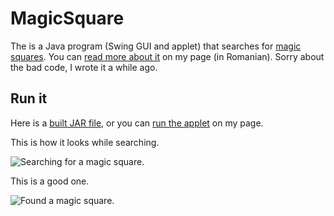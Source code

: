 MagicSquare
===========

The is a Java program (Swing GUI and applet) that searches for
[magic squares](http://en.wikipedia.org/wiki/Magic_square). You can [read more
about it](http://minimul.ro/patrat-magic) on my page (in Romanian). Sorry about
the bad code, I wrote it a while ago.

Run it
------

Here is a
[built JAR file](http://minimul.ro/static/patrat-magic/MagicSquare.jar), or
you can [run the applet](http://minimul.ro/patrat-magic) on my page.

This is how it looks while searching.

![Searching for a magic square.](http://minimul.ro/static/patrat-magic/progres.png)

This is a good one.

![Found a magic square.](http://minimul.ro/static/patrat-magic/gasit.png)
